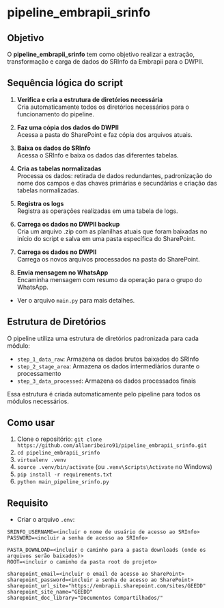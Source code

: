 # pipeline_embrapii_srinfo

## Objetivo

O **pipeline_embrapii_srinfo** tem como objetivo realizar a extração, transformação e carga de dados do SRInfo da Embrapii para o DWPII.

## Sequência lógica do script

1. **Verifica e cria a estrutura de diretórios necessária**  
   Cria automaticamente todos os diretórios necessários para o funcionamento do pipeline.

2. **Faz uma cópia dos dados do DWPII**  
   Acessa a pasta do SharePoint e faz cópia dos arquivos atuais.

3. **Baixa os dados do SRInfo**  
   Acessa o SRInfo e baixa os dados das diferentes tabelas.

4. **Cria as tabelas normalizadas**  
   Processa os dados: retirada de dados redundantes, padronização do nome dos campos e das chaves primárias e secundárias e criação das tabelas normalizadas.

5. **Registra os logs**  
   Registra as operações realizadas em uma tabela de logs.

6. **Carrega os dados no DWPII backup**  
   Cria um arquivo .zip com as planilhas atuais que foram baixadas no início do script e salva em uma pasta específica do SharePoint.

7. **Carrega os dados no DWPII**  
   Carrega os novos arquivos processados na pasta do SharePoint.

8. **Envia mensagem no WhatsApp**  
   Encaminha mensagem com resumo da operação para o grupo do WhatsApp.

- Ver o arquivo `main.py` para mais detalhes.

## Estrutura de Diretórios

O pipeline utiliza uma estrutura de diretórios padronizada para cada módulo:

- `step_1_data_raw`: Armazena os dados brutos baixados do SRInfo
- `step_2_stage_area`: Armazena os dados intermediários durante o processamento
- `step_3_data_processed`: Armazena os dados processados finais

Essa estrutura é criada automaticamente pelo pipeline para todos os módulos necessários.

## Como usar

1. Clone o repositório: `git clone https://github.com/allanribeiro91/pipeline_embrapii_srinfo.git`
2. `cd pipeline_embrapii_srinfo`
3. `virtualenv .venv`
4. `source .venv/bin/activate` (ou `.venv\Scripts\Activate` no Windows)
5. `pip install -r requirements.txt`
6. `python main_pipeline_srinfo.py`

## Requisito

- Criar o arquivo `.env`:

```env
SRINFO_USERNAME=<incluir o nome de usuário de acesso ao SRInfo>
PASSWORD=<incluir a senha de acesso ao SRInfo>

PASTA_DOWNLOAD=<incluir o caminho para a pasta downloads (onde os arquivos serão baixados)>
ROOT=<incluir o caminho da pasta root do projeto>

sharepoint_email=<incluir o email de acesso ao SharePoint>
sharepoint_password=<incluir a senha de acesso ao SharePoint>
sharepoint_url_site="https://embrapii.sharepoint.com/sites/GEEDD"
sharepoint_site_name="GEEDD"
sharepoint_doc_library="Documentos Compartilhados/"
```
